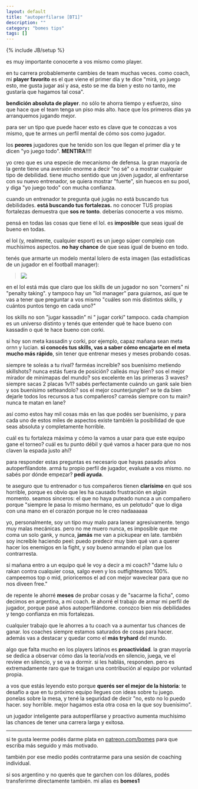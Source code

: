 ```yaml
---
layout: default
title: "autoperfilarse [BT1]"
description: ""
category: "bomes tips"
tags: []
---
```

{% include JB/setup %}


es muy importante conocerte a vos mismo como player.


en tu carrera probablemente cambies de team muchas veces. como coach, mi **player favorito** es el que viene el primer día y te dice "mirá, yo juego esto, me gusta jugar así y asa, esto se me da bien y esto no tanto, me gustaría que hagamos tal cosa".


**bendición absoluta de player**. no sólo te ahorra tiempo y esfuerzo, sino que hace que el team tenga un piso más alto. hace que los primeros días ya arranquemos jugando mejor.


para ser un tipo que puede hacer esto es clave que te conozcas a vos mismo, que te armes un perfil mental de cómo sos como jugador.


los **peores** jugadores que he tenido son los que llegan el primer día y te dicen "yo juego todo". **MENTIRA**!!!!


yo creo que es una especie de mecanismo de defensa. la gran mayoría de la gente tiene una aversión enorme a decir "no sé" o a mostrar cualquier tipo de debilidad. tiene mucho sentido que un jóven jugador, al enfrentarse con su nuevo entrenador, se quiera mostrar "fuerte", sin huecos en su pool, y diga "yo juego todo" con mucha confianza.


cuando un entrenador te pregunta qué jugás no está buscando tus debilidades. **está buscando tus fortalezas.** no conocer TUS propias fortalezas demuestra que **sos re tonto**. deberías conocerte a vos mismo.


pensá en todas las cosas que tiene el lol. es **imposible** que seas igual de bueno en todas.


el lol (y, realmente, cualquier esport) es un juego súper complejo con muchísimos aspectos. **no hay chance** de que seas igual de bueno en todo.


tenés que armarte un modelo mental lolero de esta imagen (las estadísticas de un jugador en el football manager):


> ![](../../../assets/images/fm)


en el lol está más que claro que los skills de un jugador no son "corners" ni "penalty taking". y tampoco hay un "lol manager" para guiarnos, así que te vas a tener que preguntar a vos mismo "cuáles son mis distintos skills, y cuántos puntos tengo en cada uno?"


los skills no son "jugar kassadin" ni " jugar corki" tampoco. cada champion es un universo distinto y tenés que entender qué te hace bueno con kassadin o qué te hace bueno con corki. 


si hoy son meta kassadin y corki, por ejemplo, capaz mañana sean meta ornn y lucian. **si conocés tus skills, vas a saber cómo encajarte en el meta mucho más rápido**, sin tener que entrenar meses y meses probando cosas.



siempre te soleás a tu rival? farméas increíble? sos buenísimo metiendo skillshots? nunca estás fuera de posición? calleás muy bien? sos el mejor mirador de minimapas del mundo? sos excelente en las primeras 3 waves? siempre sacas 2 placas 1v1? sabés perfectamente cuándo un gank sale bien y sos buenísimo setteandolo? sos el mejor counterjungler? se te da bien dejarle todos los recursos a tus compañeros? carreás siempre con tu main? nunca te matan en lane?


así como estos hay mil cosas más en las que podés ser buenísimo, y para cada uno de estos miles de aspectos existe también la posibilidad de que seas absoluta y completamente horrible.


cuál es tu fortaleza máxima y cómo la vamos a usar para que este equipo gane el torneo? cuál es tu punto débil y qué vamos a hacer para que no nos claven la espada justo ahí?


para responder estas preguntas es necesario que hayas pasado años autoperfilandote. armá tu propio perfil de jugador, evaluate a vos mismo. no sabés por dónde empezar? **pedí ayuda**. 


te aseguro que tu entrenador o tus compañeros tienen **clarísimo** en qué sos horrible, porque es obvio que les ha causado frustración en algún momento. seamos sinceros: el que no haya puteado nunca a un compañero porque "siempre le pasa lo mismo hermano, es un pelotudo" que lo diga con una mano en el corazón porque no le creo nadaaaaaa




yo, personalmente, soy un tipo muy malo para lanear agresivamente. tengo muy malas mecánicas. pero no me muero nunca, es imposible que me coma un solo gank, y nunca, **jamás** me van a pickupear en late. también soy increíble haciendo peel: puedo predecir muy bien qué van a querer hacer los enemigos en la fight, y soy bueno armando el plan que los contrarresta.



si mañana entro a un equipo qué le voy a decir a mi coach? "dame lulu o rakan contra cualquier cosa, salgo even y los outfighteamos 100%. campeemos top o mid, prioricemos el ad con mejor waveclear para que no nos diveen free."



de repente le ahorré **meses** de probar cosas y de "sacarme la ficha", como decimos en argentina, a mi coach. le ahorré el trabajo de armar mi perfil de jugador, porque pasé años autoperfilándome. conozco bien mis debilidades y tengo confianza en mis fortalezas.


cualquier trabajo que le ahorres a tu coach va a aumentar tus chances de ganar. los coaches siempre estamos saturados de cosas para hacer. además vas a destacar y quedar como el **más tryhard** del mundo.


algo que falta mucho en los players latinos es **proactividad**. la gran mayoría se dedica a observar cómo das la teoría/vods en silencio, juega, ve el review en silencio, y se va a dormir. si les hablás, responden. pero es extremadamente raro que te traigan una contribución al equipo por voluntad propia.


a vos que estás leyendo esto porque **querés ser el mejor de la historia**: te desafío a que en tu próximo equipo llegues con ideas sobre tu juego. ponelas sobre la mesa, y tené la seguridad de decir "no, esto no lo puedo hacer. soy horrible. mejor hagamos esta otra cosa en la que soy buenísimo".


un jugador inteligente para autoperfilarse y proactivo aumenta muchísimo las chances de tener una carrera larga y exitosa.


<hr>


si te gusta leerme podés darme plata en [patreon.com/bomes](https://www.patreon.com/bomes) para que escriba más seguido y más motivado. 


también por ese medio podés contratarme para una sesión de coaching individual.


si sos argentino y no querés que te garchen con los dólares, podés transferirme directamente también. mi alias es **bomes1**


